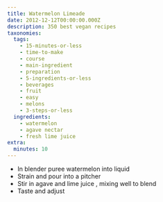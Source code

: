 ```yaml
---
title: Watermelon Limeade
date: 2012-12-12T00:00:00.000Z
description: 350 best vegan recipes
taxonomies:
  tags:
    - 15-minutes-or-less
    - time-to-make
    - course
    - main-ingredient
    - preparation
    - 5-ingredients-or-less
    - beverages
    - fruit
    - easy
    - melons
    - 3-steps-or-less
  ingredients:
    - watermelon
    - agave nectar
    - fresh lime juice
extra:
  minutes: 10
---
```

 - In blender puree watermelon into liquid
 - Strain and pour into a pitcher
 - Stir in agave and lime juice , mixing well to blend
 - Taste and adjust

